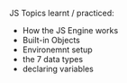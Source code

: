 JS Topics learnt / practiced: 

- How the JS Engine works
- Built-in Objects
- Environemnt setup
- the 7 data types
- declaring variables
